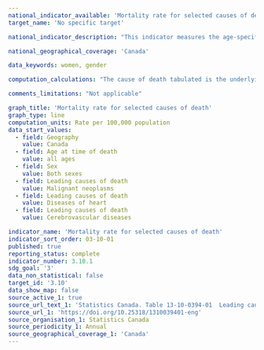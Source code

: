 ```yaml
---
national_indicator_available: 'Mortality rate for selected causes of death'
target_name: 'No specific target'

national_indicator_description: "This indicator measures the age-specific mortality rate for selected diseases. The age-specific mortality rate represents the number of deaths in a particular age group during a given year per 100,000 population in the same age group of the same year."

national_geographical_coverage: 'Canada'

data_keywords: women, gender

computation_calculations: "The cause of death tabulated is the underlying cause of death. This is defined as (a) the disease or injury which initiated the train of events leading directly to death, or (b) the circumstances of the accident or violence which produced the fatal injury. The underlying cause is selected from the conditions listed on the medical certificate of cause of death."

comments_limitations: "Not applicable"

graph_title: 'Mortality rate for selected causes of death'
graph_type: line
computation_units: Rate per 100,000 population
data_start_values:
  - field: Geography
    value: Canada
  - field: Age at time of death
    value: all ages
  - field: Sex
    value: Both sexes
  - field: Leading causes of death
    value: Malignant neoplasms
  - field: Leading causes of death
    value: Diseases of heart
  - field: Leading causes of death
    value: Cerebrovascular diseases

indicator_name: 'Mortality rate for selected causes of death'
indicator_sort_order: 03-10-01
published: true
reporting_status: complete
indicator_number: 3.10.1
sdg_goal: '3'
data_non_statistical: false
target_id: '3.10'
data_show_map: false
source_active_1: true
source_url_text_1: 'Statistics Canada. Table 13-10-0394-01  Leading causes of death, total population, by age group'
source_url_1: 'https://doi.org/10.25318/1310039401-eng'
source_organisation_1: Statistics Canada
source_periodicity_1: Annual
source_geographical_coverage_1: 'Canada'
---
```


